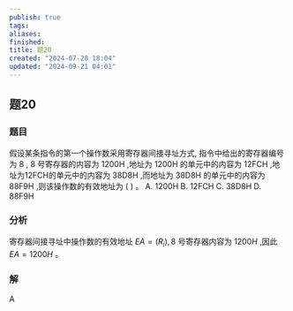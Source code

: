 ```yaml
---
publish: true
tags: 
aliases: 
finished: 
title: 题20
created: "2024-07-20 18:04"
updated: "2024-09-21 04:01"
---
```

## 题20
### 题目
假设某条指令的第一个操作数采用寄存器间接寻址方式, 指令中给出的寄存器编号为 8 , 8 号寄存器的内容为 ${1200}\mathrm{H}$ ,地址为 ${1200}\mathrm{H}$ 的单元中的内容为 ${12}\mathrm{{FCH}}$ ,地址为12FCH的单元中的内容为 ${38}\mathrm{D}8\mathrm{H}$ ,而地址为 ${38}\mathrm{D}8\mathrm{H}$ 的单元中的内容为 ${88}\mathrm{F}9\mathrm{H}$ ,则该操作数的有效地址为 ( ) 。
A. ${1200}\mathrm{H}$ 
B. ${12}\mathrm{{FCH}}$ 
C. ${38}\mathrm{D}8\mathrm{H}$ 
D. ${88}\mathrm{F}9\mathrm{H}$
### 分析
寄存器间接寻址中操作数的有效地址 ${EA} = ( {R}_{i}) ,8$ 号寄存器内容为 ${1200}H$ ,因此 ${EA} = {1200}H$ 。
### 解
A